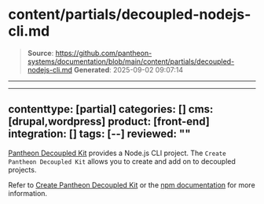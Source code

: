 # content/partials/decoupled-nodejs-cli.md

> **Source**: https://github.com/pantheon-systems/documentation/blob/main/content/partials/decoupled-nodejs-cli.md
> **Generated**: 2025-09-02 09:07:14

---

---
contenttype: [partial]
categories: []
cms: [drupal,wordpress]
product: [front-end]
integration: []
tags: [--]
reviewed: ""
---

[Pantheon Decoupled Kit](https://decoupledkit.pantheon.io/docs/Packages/create-pantheon-decoupled-kit/) provides a Node.js CLI project. The `Create Pantheon Decoupled Kit` allows you to create and add on to decoupled projects.

Refer to [Create Pantheon Decoupled Kit](https://decoupledkit.pantheon.io/docs/Packages/create-pantheon-decoupled-kit/) or the [npm documentation](https://www.npmjs.com/package/create-pantheon-decoupled-kit?activeTab=readme) for more information.
